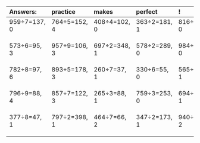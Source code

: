| Answers: | practice | makes | perfect | ! |
| :--- | :--- | :--- | :--- | :--- |
| 959÷7=137, 0 | 764÷5=152, 4 | 408÷4=102, 0 | 363÷2=181, 1 | 816÷2=408, 0 | 
|   |   |   |   |   | 
|   |   |   |   |   | 
|   |   |   |   |   | 
| 573÷6=95, 3 | 957÷9=106, 3 | 697÷2=348, 1 | 578÷2=289, 0 | 984÷8=123, 0 | 
|   |   |   |   |   | 
|   |   |   |   |   | 
|   |   |   |   |   | 
| 782÷8=97, 6 | 893÷5=178, 3 | 260÷7=37, 1 | 330÷6=55, 0 | 565÷4=141, 1 | 
|   |   |   |   |   | 
|   |   |   |   |   | 
|   |   |   |   |   | 
| 796÷9=88, 4 | 857÷7=122, 3 | 265÷3=88, 1 | 759÷3=253, 0 | 694÷9=77, 1 | 
|   |   |   |   |   | 
|   |   |   |   |   | 
|   |   |   |   |   | 
| 377÷8=47, 1 | 797÷2=398, 1 | 464÷7=66, 2 | 347÷2=173, 1 | 940÷7=134, 2 | 
|   |   |   |   |   | 
|   |   |   |   |   | 
|   |   |   |   |   | 
